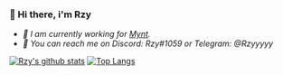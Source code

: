 ### 🥀 Hi there, i'm Rzy

- *🍹 I am currently working for [Mynt](https://mynt.industries).*
- *🍇 You can reach me on Discord: Rzy#1059 or Telegram: @Rzyyyyy*


[![Rzy's github stats](https://github-readme-stats.vercel.app/api?username=Riziebtw)](https://github.com/anuraghazra/github-readme-stats)
[![Top Langs](https://github-readme-stats.vercel.app/api/top-langs/?username=Riziebtw&layout=compact)](https://github.com/anuraghazra/github-readme-stats)
